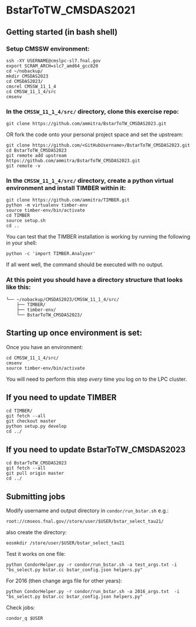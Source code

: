 # BstarToTW_CMSDAS2021

## Getting started (in bash shell)

### Setup CMSSW environment:
```
ssh -XY USERNAME@cmslpc-sl7.fnal.gov
export SCRAM_ARCH=slc7_amd64_gcc820 
cd ~/nobackup/
mkdir CMSDAS2023
cd CMSDAS2023/
cmsrel CMSSW_11_1_4
cd CMSSW_11_1_4/src
cmsenv
```

### In the `CMSSW_11_1_4/src/` directory, clone this exercise repo:
```
git clone https://github.com/ammitra/BstarToTW_CMSDAS2023.git
```
OR fork the code onto your personal project space and set the upstream:
```
git clone https://github.com/<GitHubUsername>/BstarToTW_CMSDAS2023.git
cd BstarToTW_CMSDAS2023
git remote add upstream https://github.com/ammitra/BstarToTW_CMSDAS2023.git
git remote -v
```

### In the `CMSSW_11_1_4/src/` directory, create a python virtual environment and install TIMBER within it:
```
git clone https://github.com/ammitra/TIMBER.git
python -m virtualenv timber-env
source timber-env/bin/activate
cd TIMBER
source setup.sh
cd ..
```

You can test that the TIMBER installation is working by running the following in your shell:
```
python -c 'import TIMBER.Analyzer'
```
If all went well, the command should be executed with no output.

### At this point you should have a directory structure that looks like this: 
```
└── ~/nobackup/CMSDAS2023/CMSSW_11_1_4/src/
    ├── TIMBER/
    ├── timber-env/
    └── BstarToTW_CMSDAS2023/
```

## Starting up once environment is set:

Once you have an environment:
```
cd CMSSW_11_1_4/src/
cmsenv
source timber-env/bin/activate
```
You will need to perform this step *every* time you log on to the LPC cluster.

## If you need to update TIMBER
```
cd TIMBER/
git fetch --all
git checkout master
python setup.py develop
cd ../
```

## If you need to update BstarToTW_CMSDAS2023
```
cd BstarToTW_CMSDAS2023
git fetch --all
git pull origin master
cd ../
```

## Submitting jobs

Modify username and output directory in `condor/run_bstar.sh` e.g.:
```
root://cmseos.fnal.gov//store/user/$USER/bstar_select_tau21/
```

also create the directory:
```
eosmkdir /store/user/$USER/bstar_select_tau21
```

Test it works on one file:
```
python CondorHelper.py -r condor/run_bstar.sh -a test_args.txt -i "bs_select.py bstar.cc bstar_config.json helpers.py"
```

For 2016 (then change args file for other years):
```
python CondorHelper.py -r condor/run_bstar.sh -a 2016_args.txt  -i "bs_select.py bstar.cc bstar_config.json helpers.py"
```

Check jobs:
```
condor_q $USER
```

